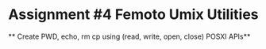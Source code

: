 # Assignment #4 Femoto Umix Utilities 
** Create PWD, echo, rm cp using (read, write, open, close) POSXI APIs**
